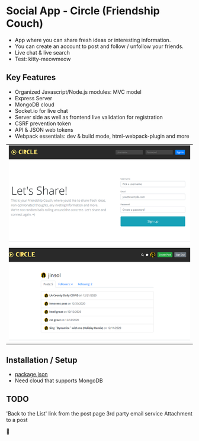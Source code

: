 

# Social App - Circle (Friendship Couch) 
- App where you can share fresh ideas or interesting information.  
- You can create an account to post and follow / unfollow your friends.
- Live chat & live search
- Test: kitty-meowmeow


## Key Features

* Organized Javascript/Node.js modules: MVC model
* Express Server
* MongoDB cloud
* Socket.io for live chat
* Server side as well as frontend live validation for registration
* CSRF prevention token
* API & JSON web tokens
* Webpack essentials: dev & build mode, html-webpack-plugin and more


<table>
<tbody>
 <tr>
<td align="center">
<img  style="width:500px" src="https://github.com/jparkley/circle-social-node-mongodb/blob/master/screenshot-js-circle-01.png"> 
</td>
</tr>
 <tr>
<td align="center">
<img  style="width:500px" src="https://github.com/jparkley/circle-social-node-mongodb/blob/master/screenshot-js-circle-02.png"> 
</td>
</tr>

</tbody>
</table>
  

## Installation / Setup

- <a href="https://github.com/jparkley/circle-social-node-mongodb/blob/master/package.json">package.json</a>
- Need cloud that supports MongoDB



## TODO
'Back to the List' link from the post page
3rd party email service
Attachment to a post

:musical_note:

